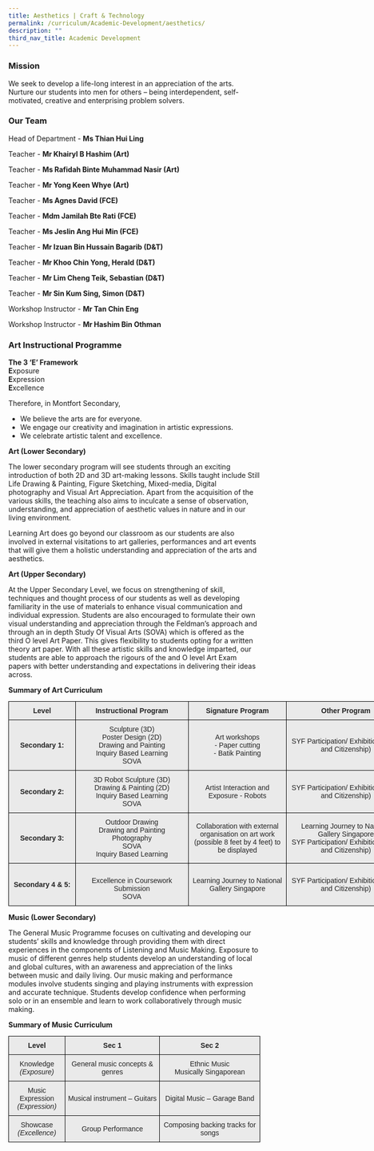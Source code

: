 ```yaml
---
title: Aesthetics | Craft & Technology
permalink: /curriculum/Academic-Development/aesthetics/
description: ""
third_nav_title: Academic Development
---
```

### Mission

We seek to develop a life-long interest in an appreciation of the arts.  Nurture our students into men for others – being interdependent, self-motivated, creative and enterprising problem solvers.

### Our Team

Head of Department - **Ms Thian Hui Ling**

Teacher - **Mr Khairyl B Hashim (Art)**

Teacher - **Ms Rafidah Binte Muhammad Nasir (Art)**

Teacher - **Mr Yong Keen Whye (Art)**

Teacher - **Ms Agnes David (FCE)**

Teacher - **Mdm Jamilah Bte Rati (FCE)**

Teacher - **Ms Jeslin Ang Hui Min (FCE)**

Teacher - **Mr Izuan Bin Hussain Bagarib (D&T)**

Teacher - **Mr Khoo Chin Yong, Herald (D&T)**

Teacher - **Mr Lim Cheng Teik, Sebastian (D&T)**

Teacher - **Mr Sin Kum Sing, Simon (D&T)**

Workshop Instructor - **Mr Tan Chin Eng**

Workshop Instructor - **Mr Hashim Bin Othman**


### Art Instructional Programme
 
**The 3 ‘E’ Framework**    
**E**xposure   
**E**xpression   
**E**xcellence

Therefore, in Montfort Secondary,

*   We believe the arts are for everyone.
*   We engage our creativity and imagination in artistic expressions.
*   We celebrate artistic talent and excellence.

**Art (Lower Secondary)**

The lower secondary program will see students through an exciting introduction of both 2D and 3D art-making lessons. Skills taught include Still Life Drawing & Painting, Figure Sketching, Mixed-media, Digital photography and Visual Art Appreciation. Apart from the acquisition of the various skills, the teaching also aims to inculcate a sense of observation, understanding, and appreciation of aesthetic values in nature and in our living environment.

Learning Art does go beyond our classroom as our students are also involved in external visitations to art galleries, performances and art events that will give them a holistic understanding and appreciation of the arts and aesthetics.

**Art (Upper Secondary)**

At the Upper Secondary Level, we focus on strengthening of skill, techniques and thought process of our students as well as developing familiarity in the use of materials to enhance visual communication and individual expression. Students are also encouraged to formulate their own visual understanding and appreciation through the Feldman’s approach and through an in depth Study Of Visual Arts (SOVA) which is offered as the third O level Art Paper. This gives flexibility to students opting for a written theory art paper. With all these artistic skills and knowledge imparted, our students are able to approach the rigours of the and O level Art Exam papers with better understanding and expectations in delivering their ideas across.

**Summary of Art Curriculum**

<style type="text/css">
.tg  {border-collapse:collapse;border-spacing:0;margin:0px auto;}
.tg td{border-color:black;border-style:solid;border-width:1px;font-family:Arial, sans-serif;font-size:14px;
  overflow:hidden;padding:10px 5px;word-break:normal;}
.tg th{border-color:black;border-style:solid;border-width:1px;font-family:Arial, sans-serif;font-size:14px;
  font-weight:normal;overflow:hidden;padding:10px 5px;word-break:normal;}
.tg .tg-j0e3{background-color:#EAEAEA;color:#222;font-weight:bold;text-align:center;vertical-align:middle}
.tg .tg-ku5w{background-color:#EAEAEA;color:#222;text-align:center;vertical-align:middle}
</style>
<table class="tg" style="undefined;table-layout: fixed; width: 795px">
<colgroup>
<col style="width: 134px">
<col style="width: 226px">
<col style="width: 197px">
<col style="width: 238px">
</colgroup>
<tbody>
  <tr>
    <td class="tg-j0e3">Level</td>
    <td class="tg-j0e3">Instructional Program</td>
    <td class="tg-j0e3">Signature Program</td>
    <td class="tg-j0e3">Other Program</td>
  </tr>
  <tr>
    <td class="tg-j0e3">Secondary 1:</td>
    <td class="tg-ku5w">Sculpture (3D)<br>Poster Design (2D)<br>Drawing and Painting<br>Inquiry Based Learning<br>SOVA</td>
    <td class="tg-ku5w">Art workshops<br>- Paper cutting<br>- Batik Painting</td>
    <td class="tg-ku5w">SYF Participation/ Exhibition (Artist and Citizenship)<br> </td>
  </tr>
  <tr>
    <td class="tg-j0e3">Secondary 2:</td>
    <td class="tg-ku5w">3D Robot Sculpture (3D)<br>Drawing &amp; Painting (2D)<br>Inquiry Based Learning<br>SOVA</td>
    <td class="tg-ku5w">Artist Interaction and Exposure - Robots</td>
    <td class="tg-ku5w">SYF Participation/ Exhibition (Artist and Citizenship)<br> </td>
  </tr>
  <tr>
    <td class="tg-j0e3">Secondary 3:</td>
    <td class="tg-ku5w">Outdoor Drawing<br>Drawing and Painting<br>Photography<br>SOVA<br>Inquiry Based Learning</td>
    <td class="tg-ku5w">Collaboration with external organisation on art work (possible 8 feet by 4 feet) to be displayed<br><span style="font-weight:700;color:#454545"> </span></td>
    <td class="tg-ku5w">Learning Journey to National Gallery Singapore<br>SYF Participation/ Exhibition (Artist and Citizenship)</td>
  </tr>
  <tr>
    <td class="tg-j0e3">Secondary 4 &amp; 5:</td>
    <td class="tg-ku5w"><br>Excellence in Coursework Submission<br>SOVA<br> </td>
    <td class="tg-ku5w">Learning Journey to National Gallery Singapore</td>
    <td class="tg-ku5w">SYF Participation/ Exhibition (Artist and Citizenship)</td>
  </tr>
</tbody>
</table>

**Music (Lower Secondary)**

The General Music Programme focuses on cultivating and developing our students’ skills and knowledge through providing them with direct experiences in the components of Listening and Music Making. Exposure to music of different genres help students develop an understanding of local and global cultures, with an awareness and appreciation of the links between music and daily living. Our music making and performance modules involve students singing and playing instruments with expression and accurate technique. Students develop confidence when performing solo or in an ensemble and learn to work collaboratively through music making.

**Summary of Music Curriculum**

<style type="text/css">
.tg  {border-collapse:collapse;border-spacing:0;margin:0px auto;}
.tg td{border-color:black;border-style:solid;border-width:1px;font-family:Arial, sans-serif;font-size:14px;
  overflow:hidden;padding:10px 5px;word-break:normal;}
.tg th{border-color:black;border-style:solid;border-width:1px;font-family:Arial, sans-serif;font-size:14px;
  font-weight:normal;overflow:hidden;padding:10px 5px;word-break:normal;}
.tg .tg-j0e3{background-color:#EAEAEA;color:#222;font-weight:bold;text-align:center;vertical-align:middle}
.tg .tg-ku5w{background-color:#EAEAEA;color:#222;text-align:center;vertical-align:middle}
</style>
<table class="tg">
<tbody>
  <tr>
    <td class="tg-j0e3">Level</td>
    <td class="tg-j0e3">Sec 1</td>
    <td class="tg-j0e3">Sec 2</td>
  </tr>
  <tr>
		<td class="tg-ku5w">Knowledge <br><em>(Exposure)</em></td>
    <td class="tg-ku5w">General music concepts &amp; genres</td>
    <td class="tg-ku5w">Ethnic Music<br>Musically Singaporean</td>
  </tr>
  <tr>
		<td class="tg-ku5w">Music Expression<br><em>(Expression)</em></td>
    <td class="tg-ku5w">Musical instrument – Guitars</td>
    <td class="tg-ku5w">Digital Music – Garage Band</td>
  </tr>
  <tr>
		<td class="tg-ku5w">Showcase<br><em>(Excellence)</em></td>
    <td class="tg-ku5w">Group Performance</td>
    <td class="tg-ku5w">Composing backing tracks for songs</td>
  </tr>
</tbody>
</table>

